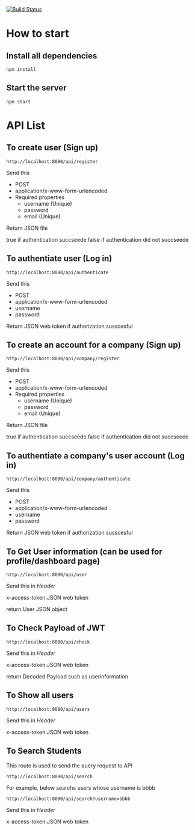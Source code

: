 [![Build Status](https://travis-ci.org/JapanProducts-job-hunt-site/Ver_3.svg?branch=master)](https://travis-ci.org/JapanProducts-job-hunt-site/Ver_3)

# How to start

## Install all dependencies
```
npm install
```

## Start the server
```
npm start
```


# API List

## To create user (Sign up)

```
http://localhost:8080/api/register
```
Send this
 * POST
 * application/x-www-form-urlencoded
 * Required properties
	 * username (Unique)
	 * password
	 * email (Unique)

Return JSON file

true if authentication succseede 
false  if authentication did not succseede 


## To authentiate  user (Log in)

```
http://localhost:8080/api/authenticate
```

Send this
 * POST
 * application/x-www-form-urlencoded
 * username
 * password

Return JSON web token if authorization susscesful
 

## To create an account for a company (Sign up)

```
http://localhost:8080/api/company/register
```
Send this
 * POST
 * application/x-www-form-urlencoded
 * Required properties
	 * username (Unique)
	 * password
	 * email (Unique)

Return JSON file

true if authentication succseede 
false  if authentication did not succseede 


## To authentiate a company's user account (Log in)

```
http://localhost:8080/api/company/authenticate
```

Send this
 * POST
 * application/x-www-form-urlencoded
 * username
 * password

Return JSON web token if authorization susscesful
## To Get User information (can be used for profile/dashboard page) 

```
http://localhost:8080/api/user
```

Send this in *Header*

x-access-token:JSON web token

return 
User JSON object


## To Check Payload of JWT

```
http://localhost:8080/api/check
```

Send this in *Header*

x-access-token:JSON web token

return 
Decoded Payload such as userinformation


## To Show all users

```
http://localhost:8080/api/users
```

Send this in *Header*

x-access-token:JSON web token

## To Search Students
This route is used to send the query request to API
```
http://localhost:8080/api/search
```

For example, below searchs users whose username is bbbb
```
http://localhost:8080/api/search?username=bbbb
```

Send this in *Header*

x-access-token:JSON web token



